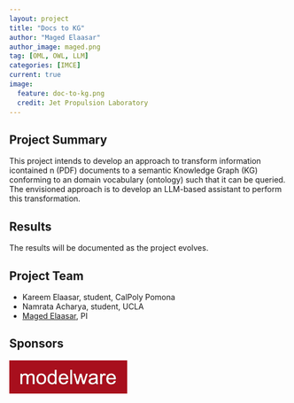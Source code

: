 ```yaml
---
layout: project
title: "Docs to KG"
author: "Maged Elaasar"
author_image: maged.png
tag: [OML, OWL, LLM]
categories: [IMCE]
current: true
image:
  feature: doc-to-kg.png
  credit: Jet Propulsion Laboratory
---
```


## Project Summary

This project intends to develop an approach to transform information icontained n (PDF) documents to a semantic Knowledge Graph (KG) conforming to an domain vocabulary (ontology) such that it can be queried. The envisioned approach is to develop an LLM-based assistant to perform this transformation.

## Results

The results will be documented as the project evolves.

## Project Team

- Kareem Elaasar, student, CalPoly Pomona
- Namrata Acharya, student, UCLA
- [Maged Elaasar](/contributors/Maged%20Elaasar.html), PI

## Sponsors

[![Modelware](/assets/img/modelware.png)](https://modelware.io/)